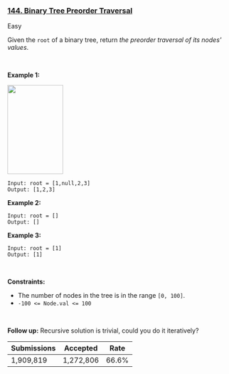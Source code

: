 ### [144. Binary Tree Preorder Traversal](https://leetcode.com/problems/binary-tree-preorder-traversal/)

Easy

Given the `` root `` of a binary tree, return _the preorder traversal of its nodes' values_.

 

<strong class="example">Example 1:</strong>

<img alt="" src="https://assets.leetcode.com/uploads/2020/09/15/inorder_1.jpg" style="width: 125px; height: 200px;"/>

```
Input: root = [1,null,2,3]
Output: [1,2,3]
```

<strong class="example">Example 2:</strong>

```
Input: root = []
Output: []
```

<strong class="example">Example 3:</strong>

```
Input: root = [1]
Output: [1]
```

 

__Constraints:__

*   The number of nodes in the tree is in the range `` [0, 100] ``.
*   `` -100 <= Node.val <= 100 ``

 

__Follow up:__ Recursive solution is trivial, could you do it iteratively?

| Submissions    | Accepted     | Rate   |
| -------------- | ------------ | ------ |
| 1,909,819 | 1,272,806 | 66.6% |